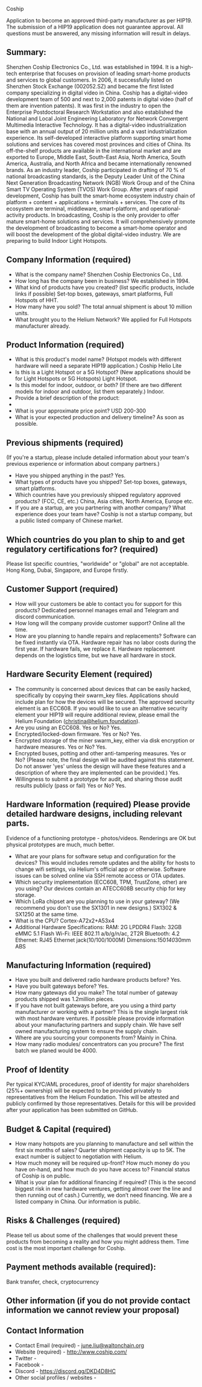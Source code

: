 Coship

Application to become an approved third-party manufacturer as per HIP19. The submission of a HIP19 application does not guarantee approval. All questions must be answered, any missing information will result in delays.
## Summary:
Shenzhen Coship Electronics Co., Ltd. was established in 1994. It is a high-tech enterprise that focuses on provision of leading smart-home products and services to global customers. In 2006, it successfully listed on Shenzhen Stock Exchange (002052.SZ) and became the first listed company specializing in digital video in China. Coship has a digital-video development team of 500 and next to 2,000 patents in digital video (half of them are invention patents). It was first in the industry to open the Enterprise Postdoctoral Research Workstation and also established the National and Local Joint Engineering Laboratory for Network Convergent Multimedia Interactive Technology. It has a digital-video industrialization base with an annual output of 20 million units and a vast industrialization experience. Its self-developed interactive platform supporting smart home solutions and services has covered most provinces and cities of China. Its off-the-shelf products are available in the international market and are exported to Europe, Middle East, South-East Asia, North America, South America, Australia, and North Africa and became internationally renowned brands. As an industry leader, Coship participated in drafting of 70 % of national broadcasting standards, is the Deputy Leader Unit of the China Next Generation Broadcasting Network (NGB) Work Group and of the China Smart TV Operating System (TVOS) Work Group. After years of rapid development, Coship has built the smart-home ecosystem industry chain of platform + content + applications + terminals + services. The core of its ecosystem are terminal, middleware, smart-platform, and operational-activity products. In broadcasting, Coship is the only provider to offer mature smart-home solutions and services. It will comprehensively promote the development of broadcasting to become a smart-home operator and will boost the development of the global digital-video industry. We are preparing to build Indoor Light Hotspots.

## Company Information (required)
* What is the company name? 
Shenzhen Coship Electronics Co., Ltd.
* How long has the company been in business? 
We established in 1994.
* What kind of products have you created? (list specific products, include links if possible)
Set-top boxes, gateways, smart platforms, Full Hotspots of HHT.
* How many have you sold? 
The total annual shipment is about 10 million units.
* What brought you to the Helium Network?
We applied for Full Hotspots manufacturer already.  

## Product Information (required)
* What is this product's model name? (Hotspot models with different hardware will need a separate HIP19 application.)
Coship Helio Lite
* Is this is a Light Hotspot or a 5G Hotspot? (New applications should be for Light Hotspots or 5G Hotspots)
Light Hotspot.
* Is this model for indoor, outdoor, or both? (If there are two different models for indoor and outdoor, list them separately.)
Indoor.
* Provide a brief description of the product:
* 
* What is your approximate price point?
USD 200-300 
* What is your expected production and delivery timeline? 
As soon as possible.

## Previous shipments (required)
(If you're a startup, please include detailed information about your team's previous experience or information about company partners.)
* Have you shipped anything in the past?
Yes. 
* What types of products have you shipped?
Set-top boxes, gateways, smart platforms.
* Which countries have you previously shipped regulatory approved products? (FCC, CE, etc.) 
China, Asia cities, North America, Europe etc. 
* If you are a startup, are you partnering with another company? What experience does your team have?
Coship is not a startup company, but a public listed company of Chinese market.

## Which countries do you plan to ship to and get regulatory certifications for? (required) 
Please list specific countries, "worldwide" or "global" are not acceptable.
Hong Kong, Dubai, Singapore, and Europe firstly. 

## Customer Support (required)
* How will your customers be able to contact you for support for this products? 
Dedicated personnel manages email and Telegram and discord communication.
* How long will the company provide customer support?
Online all the time. 
* How are you planning to handle repairs and replacements? 
Software can be fixed instantly via OTA. Hardware repair has no labor costs during the first year. If hardware fails, we replace it. Hardware replacement depends on the logistics time, but we have all hardware in stock.


## Hardware Security Element (required)
* The community is concerned about devices that can be easily hacked, specifically by copying their swarm_key files. Applications should include plan for how the devices will be secured. The approved security element is an ECC608. If you would like to use an alternative security element your HIP19 will require additional review, please email the Helium Foundation (christina@helium.foundation).
* Are you using an ECC608. Yes or No?
Yes.
* Encrypted/locked-down firmware. Yes or No? 
Yes.
* Encrypted storage of the miner swarm_key, either via disk encryption or hardware measures. Yes or No?
Yes.
* Encrypted buses, potting and other anti-tampering measures. Yes or No? (Please note, the final design will be audited against this statement. Do not answer 'yes' unless the design will have these features and a description of where they are implemented can be provided.)
Yes.
* Willingness to submit a prototype for audit, and sharing those audit results publicly (pass or fail) Yes or No?
Yes.

## Hardware Information (required) Please provide detailed hardware designs, including relevant parts.
Evidence of a functioning prototype - photos/videos. Renderings are OK but physical prototypes are much, much better. 
* What are your plans for software setup and configuration for the devices?
This would includes remote updates and the ability for hosts to change wifi settings, via Helium's official app or otherwise. 
Software issues can be solved online via SSH remote access or OTA updates.
* Which security implementation (ECC608, TPM, TrustZone, other) are you using? 
Our devices contain an ATECC608B security chip for key storage.
* Which LoRa chipset are you planning to use in your gateway? (We recommend you don't use the SX1301 in new designs.) 
SX1302 & SX1250 at the same time.
* What is the CPU?
Cortex-A72x2+A53x4
* Additional Hardware Specifications:
RAM: 2G LPDDR4
Flash: 32GB eMMC 5.1 Flash
Wi-Fi: IEEE 802.11 a/b/g/n/ac, 2T2R
Bluetooth: 4.2
Ethernet: RJ45 Ethernet jack(10/100/1000M)
Dimensions:150*140*30mm ABS 

## Manufacturing Information (required)
* Have you built and delivered radio hardware products before?
Yes.
* Have you built gateways before? 
Yes.
* How many gateways did you make? 
The total number of gateway products shipped was 1.2million pieces.
* If you have not built gateways before, are you using a third party manufacturer or working with a partner? This is the single largest risk with most hardware ventures. If possible please provide information about your manufacturing partners and supply chain.
We have self owned manufacturing system to ensure the supply chain.
* Where are you sourcing your components from? 
Mainly in China.
* How many radio modules/ concentrators can you procure?
The first batch we planed would be 4000. 

## Proof of Identity
Per typical KYC/AML procedures, proof of identity for major shareholders (25%+ ownership) will be expected to be provided privately to representatives from the Helium Foundation. This will be attested and publicly confirmed by those representatives. Details for this will be provided after your application has been submitted on GitHub. 

## Budget & Capital (required)
* How many hotspots are you planning to manufacture and sell within the first six months of sales? 
Quarter shipment capacity is up to 5K. The exact number is subject to negotiation with Helium.
* How much money will be required up-front? How much money do you have on-hand, and how much do you have access to? 
Financial status of Coship is on public.
* What is your plan for additional financing if required? (This is the second biggest risk in new hardware ventures, getting almost over the line and then running out of cash.) 
Currently, we don’t need financing. We are a listed company in China. Our information is public.

## Risks & Challenges (required)
Please tell us about some of the challenges that would prevent these products from becoming a reality and how you might address them.
Time cost is the most important challenge for Coship. 

## Payment methods available (required):
Bank transfer, check, cryptocurrency 

## Other information (if you do not provide contact information we cannot review your proposal)
## Contact Information 
* Contact Email (required) - june.liu@waltonchain.org
* Website (required) - http://www.coship.com/
* Twitter -
* Facebook -
* Discord - https://discord.gg/DKD4D8HC
* Other social profiles / websites -

